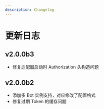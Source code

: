 ```yaml
---
description: Changelog
---
```


# 更新日志

## v2.0.0b3

- 修复适配器启动时 Authorization 头构造问题

## v2.0.0b2

- 添加多 Bot 实例支持，对应修改了配置格式
- 修复过期 Token 的缓存问题
